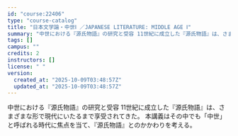 ```yaml
---
id: "course:22406"
type: "course-catalog"
title: "日本文学論・中世Ⅰ ／JAPANESE LITERATURE: MIDDLE AGE Ⅰ"
summary: "中世における『源氏物語』の研究と受容 11世紀に成立した『源氏物語』は、さまざまな形で現代にいたるまで享受されてきた。 本講義はその中でも「中世」と呼ばれる時代に焦点を当て、『源氏物語』とのかかわりを考える。"
tags: []
campus: ""
credits: 2
instructors: []
license: " "
version:
  created_at: "2025-10-09T03:48:57Z"
  updated_at: "2025-10-09T03:48:57Z"
---
```


中世における『源氏物語』の研究と受容 11世紀に成立した『源氏物語』は、さまざまな形で現代にいたるまで享受されてきた。 本講義はその中でも「中世」と呼ばれる時代に焦点を当て、『源氏物語』とのかかわりを考える。
